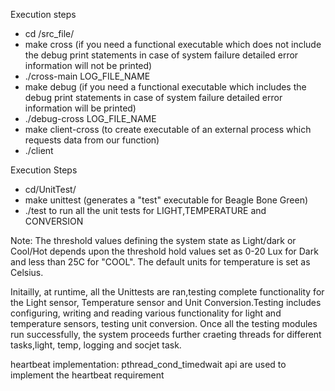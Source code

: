 Execution steps
  - cd /src_file/
  - make cross (if you need a functional executable which does not include the debug print statements in case of system failure detailed error information will not be printed)
   - ./cross-main LOG_FILE_NAME
  - make debug (if you need a functional executable which includes the debug print statements in case of system failure detailed error information will be printed)
   - ./debug-cross LOG_FILE_NAME
  - make client-cross (to create executable of an external process which requests data from our function)
   - ./client    

Execution Steps
  - cd/UnitTest/
  - make unittest (generates a "test" executable for Beagle Bone Green)
   - ./test to run all the unit tests for LIGHT,TEMPERATURE and CONVERSION 

Note: The threshold values defining the system state as Light/dark or Cool/Hot depends upon the threshold hold values set as 0-20 Lux for Dark and less than 25C for "COOL".
The default units for temperature is set as Celsius.

Initailly, at runtime, all the Unittests are ran,testing complete functionality for the Light sensor, Temperature sensor and Unit Conversion.Testing includes configuring, writing and reading various 
functionality for light and temperature sensors, testing unit conversion. Once all the testing modules run successfully, the system proceeds further craeting threads for different tasks,light, temp, logging and socjet task.

heartbeat implementation: pthread_cond_timedwait api are used to implement the heartbeat requirement

